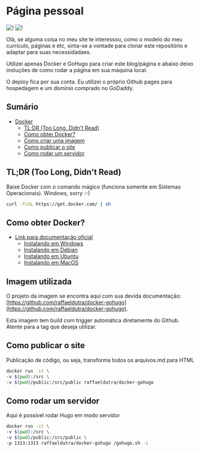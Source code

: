 # Página pessoal

![!](https://img.shields.io/travis/raffaeldutra/raffaeldutra.github.io.svg) ![!](https://img.shields.io/travis/raffaeldutra/raffaeldutra.github.io/develop.svg)

Olá, se alguma coisa no meu site te interessou, como o modelo do meu currículo, páginas e etc, sinta-se a vontade para clonar este repositório e adaptar para suas necessidadaes.  

Utilizei apenas Docker e GoHugo para criar este blog/página e abaixo deixo instuções de como rodar a página em sua máquina local.

O deploy fica por sua conta. Eu utilizei o próprio Github pages para hospedagem e um domínio comprado no GoDaddy.

## Sumário

- [Docker](#docker)
    - [TL;DR (Too Long, Didn't Read)](#tldr-too-long-didnt-read)
    - [Como obter Docker?](#como-obter-docker)
    - [Como criar uma imagem](#como-criar-uma-imagem)
    - [Como publicar o site](#como-publicar-o-site)
    - [Como rodar um servidor](#como-rodar-um-servidor)

## TL;DR (Too Long, Didn't Read)

Baixe Docker com o comando mágico (funciona somente em Sistemas Operacionais). Windows, sorry :-)

```bash
curl -fsSL https://get.docker.com/ | sh
```

<a name="como-obter-docker"></a>
## Como obter Docker?

- [Link para documentação oficial](https://docs.docker.com/install/)
    - [Instalando em Windows](https://docs.docker.com/docker-for-windows/install/)
    - [Instalando em Debian](https://docs.docker.com/install/linux/docker-ce/debian/)
    - [Instalando em Ubuntu](https://docs.docker.com/install/linux/docker-ce/ubuntu/)
    - [Instalando em MacOS](https://docs.docker.com/docker-for-mac/install/)

<a name="como-criar-imagem"></a>
## Imagem utilizada

O projeto da imagem se encontra aqui com sua devida documentação: [https://github.com/raffaeldutra/docker-gohugo](https://github.com/raffaeldutra/docker-gohugo).

Esta imagem tem build com trigger automática diretamente do Github. Atente para a tag que deseja utilizar.

<a name="como-publicar-site"></a>
## Como publicar o site

Publicação de código, ou seja, transforma todos os arquivos.md para HTML

```bash
docker run -it \
-v $(pwd):/src \
-v $(pwd)/public:/src/public raffaeldutra/docker-gohugo
```

<a name="como-rodar-um-servidor"></a>
## Como rodar um servidor

Aqui é possível rodar Hugo em modo servidor

```bash
docker run -it \
-v $(pwd):/src \
-v $(pwd)/public:/src/public \
-p 1313:1313 raffaeldutra/docker-gohugo /gohugo.sh -s
```
